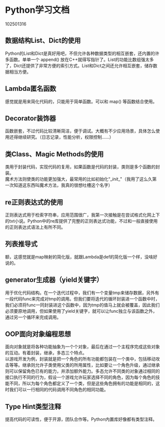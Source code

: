 # Python学习文档

102501316

## 数据结构List、Dict的使用

Python的List和Dict是真好用吧，不但允许各种数据类型的相互嵌套，还内置的许多函数。单单一个 append() 放在C++就得写指针了。List的功能比数组强太多了，Dict还提供了非常方便的索引方式。List和Dict之间还允许相互嵌套，储存数据相当方便。

## Lambda匿名函数

感觉就是用来简化代码的，只能用于简单函数。可以和 map() 等函数结合使用。

## Decorator装饰器

函数嵌套，不过代码比较清晰简洁，便于调试。大概有不少应用场景，具体怎么使用还得继续研究。（日志记录，性能分析，权限控制……）

## 类Class、Magic Methods的使用

类用于封装代码，实现代码的复用，如果函数是代码的封装，类则是多个函数的封装。  
魔术方法则使类的功能更加强大，最常用的比如初始化“\__init__"（我用了这么久第一次知道这东西叫魔术方法，我真的很想吐槽这个名字）

## re正则表达式的使用

正则表达式用于检索字符串，应用范围很广，我第一次接触是在尝试格式化网上下的txt小说。Python中的re库提供了完整的正则表达式功能，不过和一般直接使用的正则表达式语法上有所不同。

## 列表推导式

额，这感觉就是map映射的简化版，就跟Lambda是def的简化版一个样，没啥好说的。

## generator生成器（yield关键字）

用于优化代码结构。在一个迭代过程中，我们有一个变量tmp来储存数据，另外有一段代码func来完成对tmp的调用。但我们要将迭代的循环封装进一个函数中时，我们必须将func一同封装进这个函数中，因为tmp的值马上就会被覆盖，因此我们必须要原地调用，但如果使用了yield关键字，就可以让func独立与该函数之外，通过另一个循环来完成调用。

## OOP面向对象编程思想

面向对象就是将各种功能抽象为一个个对象，最后在通过一个主程序完成这些对象的互动。有着封装，继承，多态三个特点。  
以游戏开发为例，封装就是把一个角色的所有功能都包装在一个类中，包括移动攻击等等。继承则允许子类使用父类的所用属性，比如要让一个角色升级，通过继承则可以保留角色已有的能力，并添加额外能力。多态允许不同类的对象通过相同的接口执行不同的行为，假设一个游戏允许玩家选择不同的角色，因为每个角色的技能不同，所以为每个角色都定义了一个类，但是这些角色拥有的功能是相同的，这时我们可以一行相同的代码调用不同角色的相同功能。  

## Type Hint类型注释

提高代码的可读性，便于开源，团队合作等。Python内置库好像都有类型注释。
